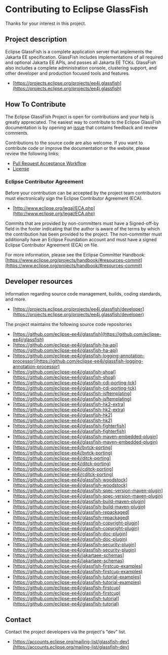 # Contributing to Eclipse GlassFish

Thanks for your interest in this project.

## Project description

Eclipse GlassFish is a complete application server that implements the Jakarta
EE specification. GlassFish includes implementations of all required and
optional Jakarta EE APIs, and passes all Jakarta EE TCKs. GlassFish also
includes a complete administration console, clustering support, and other
developer and production focused tools and features.

* [https://projects.eclipse.org/projects/ee4j.glassfish](https://projects.eclipse.org/projects/ee4j.glassfish)

## How To Contribute

The Eclipse GlassFish Project is open for contributions and your help is
greatly appreciated.
The easiest way to contribute to the Eclipse GlassFish documentation is by
opening an [issue](https://github.com/eclipse-ee4j/glassfish/issues)
that contains feedback and review comments.

Contributions to the source code are also welcome. If you want to contribute code or improve the documentation or the website, please review the following links:

* [Pull Request Acceptance Workflow](pr_workflow)
* [License](LICENSE)


### Eclipse Contributor Agreement

Before your contribution can be accepted by the project team contributors must
electronically sign the Eclipse Contributor Agreement (ECA).

* [http://www.eclipse.org/legal/ECA.php](http://www.eclipse.org/legal/ECA.php)

Commits that are provided by non-committers must have a Signed-off-by field in
the footer indicating that the author is aware of the terms by which the
contribution has been provided to the project. The non-committer must
additionally have an Eclipse Foundation account and must have a signed Eclipse
Contributor Agreement (ECA) on file.

For more information, please see the Eclipse Committer Handbook:
[https://www.eclipse.org/projects/handbook/#resources-commit](https://www.eclipse.org/projects/handbook/#resources-commit)



## Developer resources

Information regarding source code management, builds, coding standards, and
more.

* [https://projects.eclipse.org/projects/ee4j.glassfish/developer](https://projects.eclipse.org/projects/ee4j.glassfish/developer)

The project maintains the following source code repositories

* [https://github.com/eclipse-ee4j/glassfish](https://github.com/eclipse-ee4j/glassfish)
* [https://github.com/eclipse-ee4j/glassfish-ha-api](https://github.com/eclipse-ee4j/glassfish-ha-api)
* [https://github.com/eclipse-ee4j/glassfish-logging-annotation-processor](https://github.com/eclipse-ee4j/glassfish-logging-annotation-processor)
* [https://github.com/eclipse-ee4j/glassfish-shoal](https://github.com/eclipse-ee4j/glassfish-shoal)
* [https://github.com/eclipse-ee4j/glassfish-cdi-porting-tck](https://github.com/eclipse-ee4j/glassfish-cdi-porting-tck)
* [https://github.com/eclipse-ee4j/glassfish-jsftemplating](https://github.com/eclipse-ee4j/glassfish-jsftemplating)
* [https://github.com/eclipse-ee4j/glassfish-hk2-extra](https://github.com/eclipse-ee4j/glassfish-hk2-extra)
* [https://github.com/eclipse-ee4j/glassfish-hk2](https://github.com/eclipse-ee4j/glassfish-hk2)
* [https://github.com/eclipse-ee4j/glassfish-fighterfish](https://github.com/eclipse-ee4j/glassfish-fighterfish)
* [https://github.com/eclipse-ee4j/glassfish-maven-embedded-plugin](https://github.com/eclipse-ee4j/glassfish-maven-embedded-plugin)
* [https://github.com/eclipse-ee4j/bvtck-porting](https://github.com/eclipse-ee4j/bvtck-porting)
* [https://github.com/eclipse-ee4j/ditck-porting](https://github.com/eclipse-ee4j/ditck-porting)
* [https://github.com/eclipse-ee4j/cditck-porting](https://github.com/eclipse-ee4j/cditck-porting)
* [https://github.com/eclipse-ee4j/glassfish-woodstock](https://github.com/eclipse-ee4j/glassfish-woodstock)
* [https://github.com/eclipse-ee4j/glassfish-spec-version-maven-plugin](https://github.com/eclipse-ee4j/glassfish-spec-version-maven-plugin)
* [https://github.com/eclipse-ee4j/glassfish-build-maven-plugin](https://github.com/eclipse-ee4j/glassfish-build-maven-plugin)
* [https://github.com/eclipse-ee4j/glassfish-repackaged](https://github.com/eclipse-ee4j/glassfish-repackaged)
* [https://github.com/eclipse-ee4j/glassfish-copyright-plugin](https://github.com/eclipse-ee4j/glassfish-copyright-plugin)
* [https://github.com/eclipse-ee4j/glassfish-doc-plugin](https://github.com/eclipse-ee4j/glassfish-doc-plugin)
* [https://github.com/eclipse-ee4j/glassfish-security-plugin](https://github.com/eclipse-ee4j/glassfish-security-plugin)
* [https://github.com/eclipse-ee4j/jakartaee-schemas](https://github.com/eclipse-ee4j/jakartaee-schemas)
* [https://github.com/eclipse-ee4j/glassfish-firstcup-examples](https://github.com/eclipse-ee4j/glassfish-firstcup-examples)
* [https://github.com/eclipse-ee4j/glassfish-tutorial-examples](https://github.com/eclipse-ee4j/glassfish-tutorial-examples)
* [https://github.com/eclipse-ee4j/glassfish-firstcup](https://github.com/eclipse-ee4j/glassfish-firstcup)
* [https://github.com/eclipse-ee4j/glassfish-tutorial](https://github.com/eclipse-ee4j/glassfish-tutorial)

## Contact

Contact the project developers via the project's "dev" list.

* [https://accounts.eclipse.org/mailing-list/glassfish-dev](https://accounts.eclipse.org/mailing-list/glassfish-dev)
